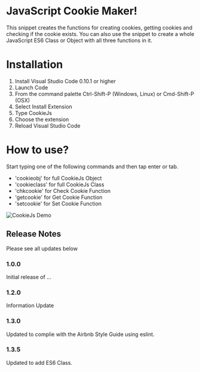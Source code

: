 # JavaScript Cookie Maker!

This snippet creates the functions for creating cookies, getting cookies and checking if the cookie exists.
You can also use the snippet to create a whole JavaScript ES6 Class or Object with all three functions in it.

# Installation

1. Install Visual Studio Code 0.10.1 or higher
2. Launch Code
3. From the command palette Ctrl-Shift-P (Windows, Linux) or Cmd-Shift-P (OSX)
4. Select Install Extension
5. Type CookieJs
6. Choose the extension
7. Reload Visual Studio Code

# How to use?

Start typing one of the following commands and then tap enter or tab.
* 'cookieobj' for full CookieJs Object
* 'cookieclass' for full CookieJs Class
* 'chkcookie' for Check Cookie Function
* 'getcookie' for Get Cookie Function
* 'setcookie' for Set Cookie Function

![CookieJs Demo](https://media.giphy.com/media/r0iwzw1GJWuze/giphy.gif)

## Release Notes
Please see all updates below

### 1.0.0
Initial release of ...

### 1.2.0
Information Update

### 1.3.0
Updated to complie with the Airbnb Style Guide using eslint.

### 1.3.5
Updated to add ES6 Class.
